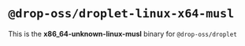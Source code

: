 # `@drop-oss/droplet-linux-x64-musl`

This is the **x86_64-unknown-linux-musl** binary for `@drop-oss/droplet`
